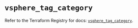 # `vsphere_tag_category`

Refer to the Terraform Registry for docs: [`vsphere_tag_category`](https://registry.terraform.io/providers/hashicorp/vsphere/2.9.0/docs/resources/tag_category).
